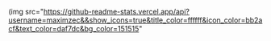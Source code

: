 (img src="https://github-readme-stats.vercel.app/api?username=maximzec&&show_icons=true&title_color=ffffff&icon_color=bb2acf&text_color=daf7dc&bg_color=151515"
